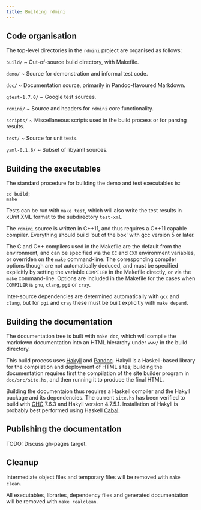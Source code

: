```yaml
---
title: Building rdmini
---
```


## Code organisation

The top-level directories in the `rdmini` project are organised as follows:

`build/`
  ~ Out-of-source build directory, with Makefile.

`demo/`
  ~ Source for demonstration and informal test code.

`doc/`
  ~ Documentation source, primarily in Pandoc-flavoured Markdown.

`gtest-1.7.0/`
  ~ Google test sources.

`rdmini/`
  ~ Source and headers for `rdmini` core functionality.

`scripts/`
  ~ Miscellaneous scripts used in the build process or for parsing results.

`test/`
  ~ Source for unit tests.

`yaml-0.1.6/`
  ~ Subset of libyaml sources.
  
## Building the executables

The standard procedure for building the demo and test executables is:

````
cd build;
make
````

Tests can be run with `make test`, which will also write the test results
in xUnit XML format to the subdirectory `test-xml`.

The `rdmini` source is written in C++11, and thus requires a C++11 capable
compiler. Everything should build 'out of the box' with gcc version 5 or
later.

The C and C++ compilers used in the Makefile are the default from the
environment, and can be specified via the `CC` and `CXX` environment
variables, or overriden on the `make` command-line. The corresponding
compiler options though are not automatically deduced, and must
be specified explicitly by setting the variable `COMPILER` in the
Makefile directly, or via the `make` command-line. Options are included
in the Makefile for the cases when `COMPILER` is `gnu`, `clang`,
`pgi` or `cray`.

Inter-source dependencies are determined automatically with `gcc`
and `clang`, but for `pgi` and `cray` these must be built
explicitly with `make depend`.

## Building the documentation

The documentation tree is built with `make doc`, which will compile
the markdown documentation into an HTML hierarchy under `www/` in
the build directory.

This build process uses [Hakyll](https://jaspervdj.be/hakyll/) and
[Pandoc](http://pandoc.org). Hakyll is a Haskell-based library
for the compilation and deployment of HTML sites; building the
documentation requires first the compilation of the site builder
program in `doc/src/site.hs`, and then running it to produce
the final HTML.

Building the documentaion thus requires a Haskell compiler and
the Hakyll package and its dependencies. The current `site.hs`
has been verified to build with [GHC](https://www.haskell.org/ghc/)
7.6.3 and Hakyll version 4.7.5.1. Installation of Hakyll
is probably best performed using Haskell
[Cabal](https://www.haskell.org/cabal/).

## Publishing the documentation

TODO: Discuss gh-pages target.

## Cleanup

Intermediate object files and temporary files will be removed
with `make clean`.

All executables, libraries, dependency files and
generated documentation will be removed with `make realclean`.




